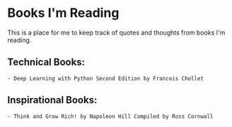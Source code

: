 # Books I'm Reading

This is a place for me to keep track of quotes and thoughts from books I'm reading. 

## Technical Books: 

    - Deep Learning with Python Second Edition by Francois Chollet

## Inspirational Books: 

    - Think and Grow Rich! by Napoleon Hill Compiled by Ross Cornwall 